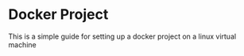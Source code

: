 # Docker Project 

This is a simple guide for setting up a docker project on a linux virtual machine


